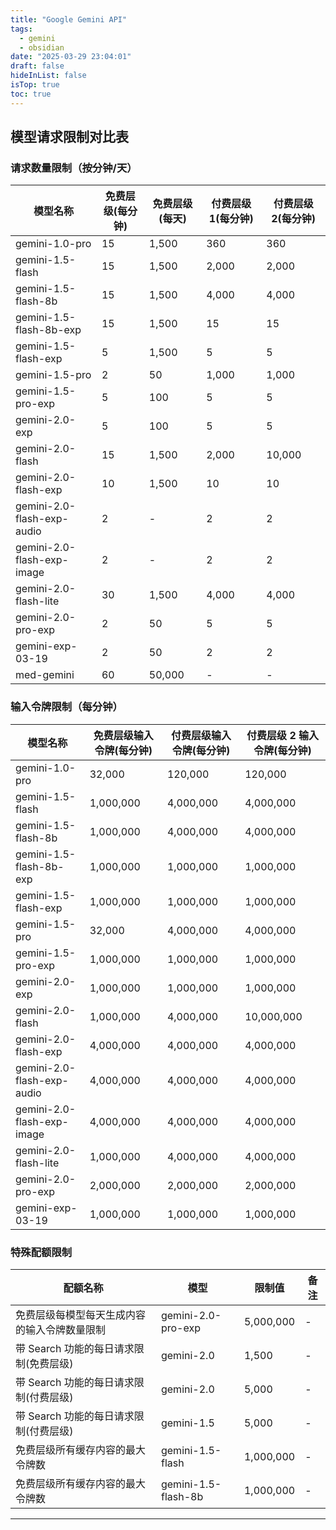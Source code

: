 ```yaml
---
title: "Google Gemini API"
tags:
  - gemini
  - obsidian
date: "2025-03-29 23:04:01"
draft: false
hideInList: false
isTop: true
toc: true
---
```


## 模型请求限制对比表

### 请求数量限制（按分钟/天）

| 模型名称                   | 免费层级(每分钟) | 免费层级(每天) | 付费层级 1(每分钟) | 付费层级 2(每分钟) |
| -------------------------- | ---------------- | -------------- | ------------------ | ------------------ |
| gemini-1.0-pro             | 15               | 1,500          | 360                | 360                |
| gemini-1.5-flash           | 15               | 1,500          | 2,000              | 2,000              |
| gemini-1.5-flash-8b        | 15               | 1,500          | 4,000              | 4,000              |
| gemini-1.5-flash-8b-exp    | 15               | 1,500          | 15                 | 15                 |
| gemini-1.5-flash-exp       | 5                | 1,500          | 5                  | 5                  |
| gemini-1.5-pro             | 2                | 50             | 1,000              | 1,000              |
| gemini-1.5-pro-exp         | 5                | 100            | 5                  | 5                  |
| gemini-2.0-exp             | 5                | 100            | 5                  | 5                  |
| gemini-2.0-flash           | 15               | 1,500          | 2,000              | 10,000             |
| gemini-2.0-flash-exp       | 10               | 1,500          | 10                 | 10                 |
| gemini-2.0-flash-exp-audio | 2                | -              | 2                  | 2                  |
| gemini-2.0-flash-exp-image | 2                | -              | 2                  | 2                  |
| gemini-2.0-flash-lite      | 30               | 1,500          | 4,000              | 4,000              |
| gemini-2.0-pro-exp         | 2                | 50             | 5                  | 5                  |
| gemini-exp-03-19           | 2                | 50             | 2                  | 2                  |
| med-gemini                 | 60               | 50,000         | -                  | -                  |

### 输入令牌限制（每分钟）

| 模型名称                   | 免费层级输入令牌(每分钟) | 付费层级输入令牌(每分钟) | 付费层级 2 输入令牌(每分钟) |
| -------------------------- | ------------------------ | ------------------------ | --------------------------- |
| gemini-1.0-pro             | 32,000                   | 120,000                  | 120,000                     |
| gemini-1.5-flash           | 1,000,000                | 4,000,000                | 4,000,000                   |
| gemini-1.5-flash-8b        | 1,000,000                | 4,000,000                | 4,000,000                   |
| gemini-1.5-flash-8b-exp    | 1,000,000                | 1,000,000                | 1,000,000                   |
| gemini-1.5-flash-exp       | 1,000,000                | 1,000,000                | 1,000,000                   |
| gemini-1.5-pro             | 32,000                   | 4,000,000                | 4,000,000                   |
| gemini-1.5-pro-exp         | 1,000,000                | 1,000,000                | 1,000,000                   |
| gemini-2.0-exp             | 1,000,000                | 1,000,000                | 1,000,000                   |
| gemini-2.0-flash           | 1,000,000                | 4,000,000                | 10,000,000                  |
| gemini-2.0-flash-exp       | 4,000,000                | 4,000,000                | 4,000,000                   |
| gemini-2.0-flash-exp-audio | 4,000,000                | 4,000,000                | 4,000,000                   |
| gemini-2.0-flash-exp-image | 4,000,000                | 4,000,000                | 4,000,000                   |
| gemini-2.0-flash-lite      | 1,000,000                | 4,000,000                | 4,000,000                   |
| gemini-2.0-pro-exp         | 2,000,000                | 2,000,000                | 2,000,000                   |
| gemini-exp-03-19           | 1,000,000                | 1,000,000                | 1,000,000                   |

### 特殊配额限制

| 配额名称                                     | 模型                | 限制值    | 备注 |
| -------------------------------------------- | ------------------- | --------- | ---- |
| 免费层级每模型每天生成内容的输入令牌数量限制 | gemini-2.0-pro-exp  | 5,000,000 | -    |
| 带 Search 功能的每日请求限制(免费层级)       | gemini-2.0          | 1,500     | -    |
| 带 Search 功能的每日请求限制(付费层级)       | gemini-2.0          | 5,000     | -    |
| 带 Search 功能的每日请求限制(付费层级)       | gemini-1.5          | 5,000     | -    |
| 免费层级所有缓存内容的最大令牌数             | gemini-1.5-flash    | 1,000,000 | -    |
| 免费层级所有缓存内容的最大令牌数             | gemini-1.5-flash-8b | 1,000,000 | -    |

---
